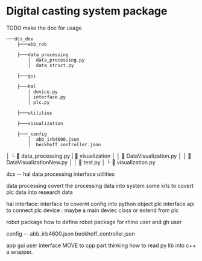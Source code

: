# Digital casting system package

TODO make the doc for usage

    ───dcs_dev
        ├───abb_rob

        ├───data_processing
            │  data_processing.py
            │  data_struct.py

        ├───gui

        ├───hal
            │ device.py
            │ interface.py
            │ plc.py

        ├───utilities

        ├───visualization

        ├───_config
            │  abb_irb4600.json
            │  beckhoff_controller.json

│ └  data_processing.py
|  visualization
│ │  DataVisualization.py
│ │  DataVisualizationNew.py
│ │  test.py
│ └  visualization.py

dcs -- hal
data processing
interface
utilities

<!-- NOTE: -->

data processing
covert the processing data into system
some kits to covert plc data into research data

hal
interface: interface to covernt config into python object
plc interface api to connect plc
device :
maybe a main deviec class or extend from plc

robot package
how to define robot package
for rhino user and gh user

config --
abb_irb4600.json
beckhoff_controller.json

app gui user interface MOVE to cpp part
thinking how to read py lib into c++ a wrapper.
